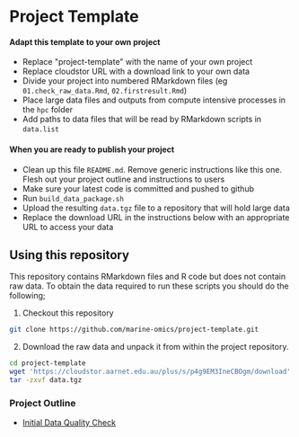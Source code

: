 # Project Template

#### Adapt this template to your own project

- Replace "project-template" with the name of your own project
- Replace cloudstor URL with a download link to your own data
- Divide your project into numbered RMarkdown files (eg `01.check_raw_data.Rmd`, `02.firstresult.Rmd`)
- Place large data files and outputs from compute intensive processes in the `hpc` folder
- Add paths to data files that will be read by RMarkdown scripts in `data.list`

#### When you are ready to publish your project

- Clean up this file `README.md`. Remove generic instructions like this one. Flesh out your project outline and instructions to users
- Make sure your latest code is committed and pushed to github
- Run `build_data_package.sh`
- Upload the resulting `data.tgz` file to a repository that will hold large data
- Replace the download URL in the instructions below with an appropriate URL to access your data

## Using this repository

This repository contains RMarkdown files and R code but does not contain raw data.  To obtain the data required to run these scripts you should do the following;

1. Checkout this repository 
```bash
git clone https://github.com/marine-omics/project-template.git
```
2. Download the raw data and unpack it from within the project repository.
```bash
cd project-template
wget 'https://cloudstor.aarnet.edu.au/plus/s/p4g9EM3IneCBOgm/download' -O data.tgz
tar -zxvf data.tgz
```

### Project Outline

- [Initial Data Quality Check](01.check_raw_data.Rmd)

